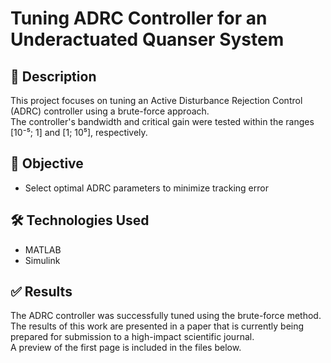 # Tuning ADRC Controller for an Underactuated Quanser System

## 📄 Description

This project focuses on tuning an Active Disturbance Rejection Control (ADRC) controller using a brute-force approach.  
The controller's bandwidth and critical gain were tested within the ranges \[10⁻⁵; 1] and \[1; 10⁵], respectively.

## 🎯 Objective

- Select optimal ADRC parameters to minimize tracking error  

## 🛠️ Technologies Used

- MATLAB  
- Simulink  

## ✅ Results

The ADRC controller was successfully tuned using the brute-force method.  
The results of this work are presented in a paper that is currently being prepared for submission to a high-impact scientific journal.  
A preview of the first page is included in the files below.
